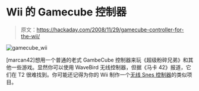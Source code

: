 # Wii 的 Gamecube 控制器

> 原文：<https://hackaday.com/2008/11/29/gamecube-controller-for-the-wii/>

![gamecube_wii](img/f69e9106a71cd7cc139ebfa55913371d.png "gamecube_wii")

[marcan42]想用一个普通的老式 GambeCube 控制器来玩《超级粉碎兄弟》和其他一些游戏。显然你可以使用 WaveBird 无线控制器，但据《马卡 42》报道，它们在 T2 很难找到。你可能还记得为你的 Wii 制作一个[无线 Snes 控制器](http://hackaday.com/2007/02/20/diy-wireless-nes-controllers-for-wiigamecube/)的类似项目。